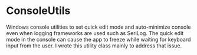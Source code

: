 # ConsoleUtils

Windows console utilities to set quick edit mode and auto-minimize console even when logging frameworks are used such as SeriLog. The quick edit mode in the console can cause the app to freeze while waiting for keyboard input from the user. I wrote this utility class mainly to address that issue.
